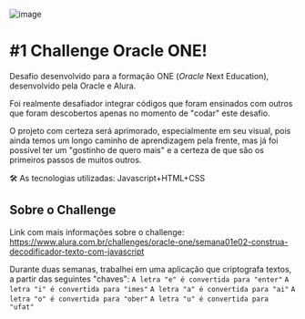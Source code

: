 ![image](https://user-images.githubusercontent.com/53280945/155632658-7b637b7e-16b0-4daa-8d30-cca09143b799.png)


# #1 Challenge Oracle ONE!


Desafio desenvolvido para a formação ONE (*Oracle* Next Education), desenvolvido pela Oracle e Alura.

Foi realmente desafiador integrar códigos que foram ensinados com outros que foram descobertos apenas no momento de "codar" este desafio.

O projeto com certeza será aprimorado, especialmente em seu visual, pois ainda temos um longo caminho de aprendizagem pela frente, mas já foi possível ter um "gostinho de quero mais" e a certeza de que são os primeiros passos de muitos outros. 

🛠 As tecnologias utilizadas: Javascript+HTML+CSS

## Sobre o Challenge

Link com mais informações sobre o challenge: https://www.alura.com.br/challenges/oracle-one/semana01e02-construa-decodificador-texto-com-javascript



Durante duas semanas, trabalhei em uma aplicação que criptografa textos, a partir das seguintes "chaves":
`A letra "e" é convertida para "enter"`
`A letra "i" é convertida para "imes"`
`A letra "a" é convertida para "ai"`
`A letra "o" é convertida para "ober"`
`A letra "u" é convertida para "ufat"`
